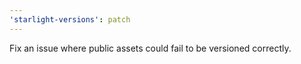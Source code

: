 ```yaml
---
'starlight-versions': patch
---
```


Fix an issue where public assets could fail to be versioned correctly.
